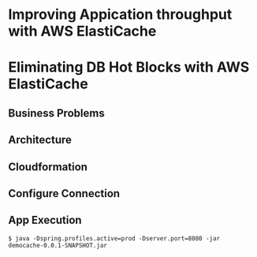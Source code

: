 
# Improving Appication throughput with AWS ElastiCache #
# Eliminating DB Hot Blocks with AWS ElastiCache #

## Business Problems ##


## Architecture ##


## Cloudformation ##


## Configure Connection ##



## App Execution ##

```
$ java -Dspring.profiles.active=prod -Dserver.port=8080 -jar democache-0.0.1-SNAPSHOT.jar

```
